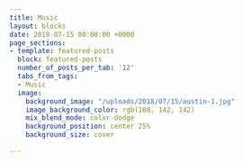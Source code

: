 ```yaml
---
title: Music
layout: blocks
date: 2018-07-15 00:00:00 +0000
page_sections:
- template: featured-posts
  block: featured-posts
  number_of_posts_per_tab: '12'
  tabs_from_tags:
  - Music
  image:
    background_image: "/uploads/2018/07/15/austin-1.jpg"
    image_background_color: rgb(108, 142, 142)
    mix_blend_mode: color-dodge
    background_position: center 25%
    background_size: cover

---
```

